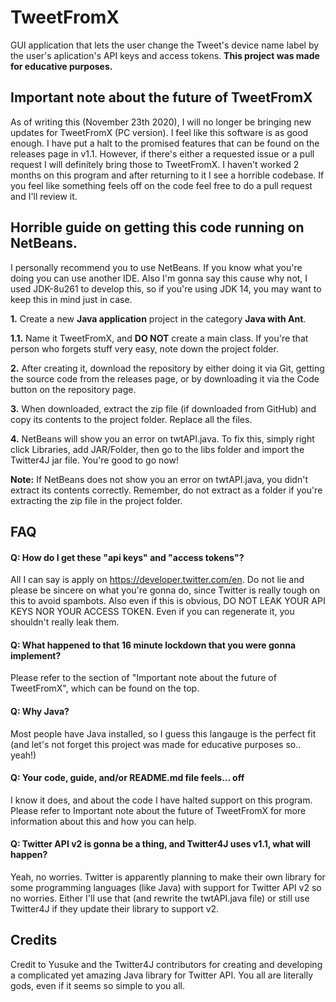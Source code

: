 # TweetFromX

GUI application that lets the user change the Tweet's device name label by the user's aplication's API keys and access tokens.
**This project was made for educative purposes.**

## Important note about the future of TweetFromX
As of writing this (November 23th 2020), I will no longer be bringing new updates for TweetFromX (PC version). I feel like this software is as good enough.
I have put a halt to the promised features that can be found on the releases page in v1.1. However, if there's either a requested issue or a pull request I will definitely bring those to TweetFromX. I haven't worked 2 months on this program and after returning to it I see a horrible codebase. If you feel like something feels off on the code feel free to do a pull request and I'll review it.

## Horrible guide on getting this code running on NetBeans.

I personally recommend you to use NetBeans. If you know what you're doing you can use another IDE.
Also I'm gonna say this cause why not, I used JDK-8u261 to develop this, so if you're using JDK 14, you may want to keep this in mind just in case.

**1.** Create a new **Java application** project in the category **Java with Ant**.

**1.1.** Name it TweetFromX, and **DO NOT** create a main class. If you're that person who forgets stuff very easy, note down the project folder.

**2.** After creating it, download the repository by either doing it via Git, getting the source code from the releases page, or by downloading it via the Code button on the repository page.

**3.** When downloaded, extract the zip file (if downloaded from GitHub) and copy its contents to the project folder. Replace all the files.

**4.** NetBeans will show you an error on twtAPI.java. To fix this, simply right click Libraries, add JAR/Folder, then go to the libs folder and import the Twitter4J jar file. You're good to go now!

**Note:** If NetBeans does not show you an error on twtAPI.java, you didn't extract its contents correctly. Remember, do not extract as a folder if you're extracting the zip file in the project folder.


## FAQ

#### Q: How do I get these "api keys" and "access tokens"?
All I can say is apply on https://developer.twitter.com/en. Do not lie and please be sincere on what you're gonna do, since Twitter is really tough on this to avoid spambots. Also even if this is obvious, DO NOT LEAK YOUR API KEYS NOR YOUR ACCESS TOKEN. Even if you can regenerate it, you shouldn't really leak them.

#### Q: What happened to that 16 minute lockdown that you were gonna implement?
Please refer to the section of "Important note about the future of TweetFromX", which can be found on the top.

#### Q: Why Java?
Most people have Java installed, so I guess this langauge is the perfect fit (and let's not forget this project was made for educative purposes so.. yeah!)

#### Q: Your code, guide, and/or README.md file feels... off
I know it does, and about the code I have halted support on this program. Please refer to Important note about the future of TweetFromX for more information about this and how you can help. 

#### Q: Twitter API v2 is gonna be a thing, and Twitter4J uses v1.1, what will happen?
Yeah, no worries. Twitter is apparently planning to make their own library for some programming languages (like Java) with support for Twitter API v2 so no worries. Either I'll use that (and rewrite the twtAPI.java file) or still use Twitter4J if they update their library to support v2.

## Credits

Credit to Yusuke and the Twitter4J contributors for creating and developing a complicated yet amazing Java library for Twitter API. You all are literally gods, even if it seems so simple to you all.
